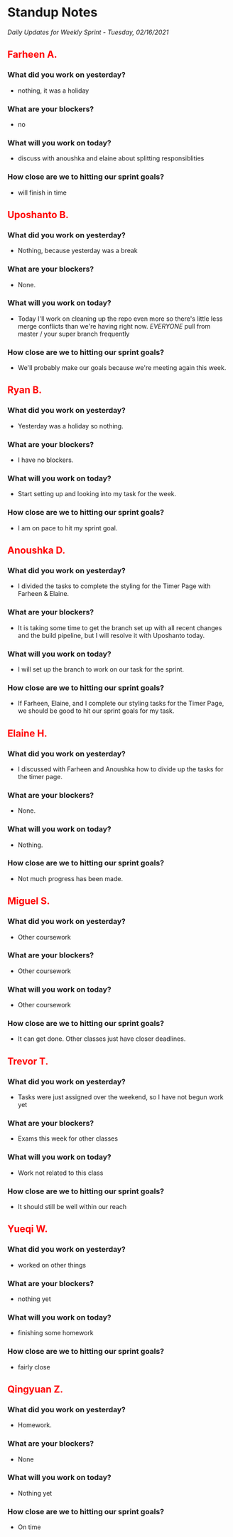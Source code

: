 # Standup Notes

_Daily Updates for Weekly Sprint - Tuesday, 02/16/2021_

## <span style="color: red;">Farheen A.</span>

### What did you work on yesterday?

- nothing, it was a holiday

### What are your blockers?

- no

### What will you work on today?

- discuss with anoushka and elaine about splitting responsiblities

### How close are we to hitting our sprint goals?

- will finish in time

## <span style="color: red;">Uposhanto B.</span>

### What did you work on yesterday?

- Nothing, because yesterday was a break

### What are your blockers?

- None.

### What will you work on today?

- Today I'll work on cleaning up the repo even more so there's little less merge conflicts than we're having right now. _EVERYONE_ pull from master / your super branch frequently

### How close are we to hitting our sprint goals?

- We'll probably make our goals because we're meeting again this week.

## <span style="color: red;">Ryan B.</span>

### What did you work on yesterday?

- Yesterday was a holiday so nothing.

### What are your blockers?

- I have no blockers.

### What will you work on today?

- Start setting up and looking into my task for the week.

### How close are we to hitting our sprint goals?

- I am on pace to hit my sprint goal.

## <span style="color: red;">Anoushka D.</span>

### What did you work on yesterday?

- I divided the tasks to complete the styling for the Timer Page with Farheen & Elaine.

### What are your blockers?

- It is taking some time to get the branch set up with all recent changes and the build pipeline, but I will resolve it with Uposhanto today.

### What will you work on today?

- I will set up the branch to work on our task for the sprint.

### How close are we to hitting our sprint goals?

- If Farheen, Elaine, and I complete our styling tasks for the Timer Page, we should be good to hit our sprint goals for my task.

## <span style="color: red;">Elaine H.</span>

### What did you work on yesterday?

- I discussed with Farheen and Anoushka how to divide up the tasks for the timer page.

### What are your blockers?

- None.

### What will you work on today?

- Nothing.

### How close are we to hitting our sprint goals?

- Not much progress has been made.

## <span style="color: red;">Miguel S.</span>

### What did you work on yesterday?

- Other coursework

### What are your blockers?

- Other coursework

### What will you work on today?

- Other coursework

### How close are we to hitting our sprint goals?

- It can get done. Other classes just have closer deadlines.

## <span style="color: red;">Trevor T.</span>

### What did you work on yesterday?

- Tasks were just assigned over the weekend, so I have not begun work yet

### What are your blockers?

- Exams this week for other classes

### What will you work on today?

- Work not related to this class

### How close are we to hitting our sprint goals?

- It should still be well within our reach

## <span style="color: red;">Yueqi W.</span>

### What did you work on yesterday?

- worked on other things

### What are your blockers?

- nothing yet

### What will you work on today?

- finishing some homework

### How close are we to hitting our sprint goals?

- fairly close

## <span style="color: red;">Qingyuan Z.</span>

### What did you work on yesterday?

- Homework.

### What are your blockers?

- None

### What will you work on today?

- Nothing yet

### How close are we to hitting our sprint goals?

- On time
